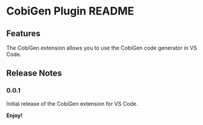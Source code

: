 # CobiGen Plugin README

## Features

The CobiGen extension allows you to use the CobiGen code generator in VS Code.

## Release Notes

### 0.0.1

Initial release of the CobiGen extension for VS Code.

**Enjoy!**
